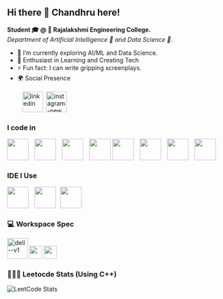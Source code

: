 ## Hi there 👋 Chandhru here!

**Student 🎓 @ 🏫 Rajalakshmi Engineering College.** <br>
 *Department of Artificial Intelligence 🤖 and Data Science 🔬*.
- 🌱 I’m currently exploring AI/ML and Data Science.
- 📑 Enthusiast in Learning and Creating Tech
- ⚡ Fun fact: I can write gripping screenplays.
- 🌍 Social Presence <br><br>
 &nbsp;&nbsp;&nbsp;[<img width="48" height="48" src="https://img.icons8.com/fluency/48/linkedin.png" alt="linkedin"/>](https://www.linkedin.com/in/chandhrul27/) &nbsp;[<img width="48" height="48" src="https://img.icons8.com/fluency/48/instagram-new.png" alt="instagram-new"/>](https://www.instagram.com/chandhru_27/)

### I code in
<img src="https://img.icons8.com/color/48/000000/c-programming.png" height="50" style="margin-right:10px;" /> <img src="https://img.icons8.com/color/48/000000/c-plus-plus-logo.png" height="50" style="margin-right:10px;" /> <img src="https://img.icons8.com/color/48/000000/python.png" height="50" style="margin-right:10px;" /> <img src="https://img.icons8.com/?size=100&id=9nLaR5KFGjN0&format=png&color=000000" height="50" /> <img src="https://img.icons8.com/?size=100&id=v8RpPQUwv0N8&format=png&color=000000" height="50" style="margin-right:10px;" /> <img src="https://img.icons8.com/?size=100&id=7gdY5qNXaKC0&format=png&color=000000" height="50" style="margin-right:10px;" /> <img src="https://img.icons8.com/?size=100&id=PXTY4q2Sq2lG&format=png&color=000000" height="50" style="margin-right:10px;" /> <img src="https://img.icons8.com/?size=100&id=CIAZz2CYc6Kc&format=png&color=000000" height="50" style="margin-right:10px;" />



### IDE I Use
<img src="https://img.icons8.com/color/48/000000/visual-studio-code-2019.png" height="50" style="margin-right:10px;"/> <img src="https://img.icons8.com/color/48/000000/pycharm.png" height="50" style="margin-right:10px;"/><img src="https://img.icons8.com/?size=100&id=J0SgMWzAxqFj&format=png&color=000000" height="50" style="margin-right:10px;"/>

### 💻 Workspace Spec
<img width="48" height="48" src="https://img.icons8.com/color/48/dell--v1.png" alt="dell--v1"/> <img height="30" src="https://img.shields.io/badge/NVIDIA-RTX 3050-76B900?style=for-the-badge&logo=nvidia&logoColor=white"/>  <img height="30" src="https://img.shields.io/badge/AMD-Ryzen_5_5600H-ED1C24?style=for-the-badge&logo=amd&logoColor=white"/> 

### 🧑🏻‍💻 Leetocde Stats (Using C++) <br>
![LeetCode Stats](https://leetcard.jacoblin.cool/Chandhru_27?theme=dark&font=Ubuntu)
